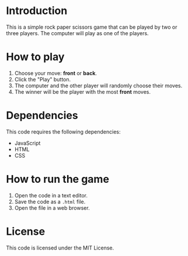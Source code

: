 <!-- Pugam Pugai Game -->

<h1>Introduction</h1>

This is a simple rock paper scissors game that can be played by two or three players. The computer will play as one of the players.

<h1>How to play</h1>

1. Choose your move: <strong>front</strong> or <strong>back</strong>.
2. Click the "Play" button.
3. The computer and the other player will randomly choose their moves.
4. The winner will be the player with the most <strong>front</strong> moves.

<h1>Dependencies</h1>

This code requires the following dependencies:

* JavaScript
* HTML
* CSS

<h1>How to run the game</h1>

1. Open the code in a text editor.
2. Save the code as a `.html` file.
3. Open the file in a web browser.

<h1>License</h1>

This code is licensed under the MIT License.
